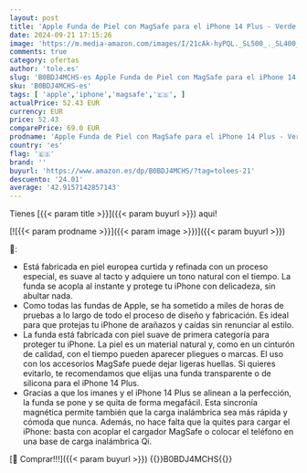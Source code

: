 ```yaml
---
layout: post
title: 'Apple Funda de Piel con MagSafe para el iPhone 14 Plus - Verde Bosque '
date: 2024-09-21 17:15:26
image: 'https://m.media-amazon.com/images/I/21cAk-hyPQL._SL500_._SL400_.jpg'
comments: true
category: ofertas
author: 'tole.es'
slug: 'B0BDJ4MCHS-es Apple Funda de Piel con MagSafe para el iPhone 14 Plus -...'
sku: 'B0BDJ4MCHS-es'
tags: [ 'apple','iphone','magsafe','🇪🇸', ]
actualPrice: 52.43 EUR
currency: EUR
price: 52.43
comparePrice: 69.0 EUR
prodname: 'Apple Funda de Piel con MagSafe para el iPhone 14 Plus - Verde Bosque '
country: 'es'
flag: '🇪🇸'
brand: ''
buyurl: 'https://www.amazon.es/dp/B0BDJ4MCHS/?tag=tolees-21'
descuento: '24.01'
average: '42.9157142857143'
---
```


Tienes [{{< param title >}}]({{< param buyurl >}}) aqui!

[![{{< param prodname >}}]({{< param image >}})]({{< param buyurl >}})

🔎:

- Está fabricada en piel europea curtida y refinada con un proceso especial, es suave al tacto y adquiere un tono natural con el tiempo. La funda se acopla al instante y protege tu iPhone con delicadeza, sin abultar nada.
- Como todas las fundas de Apple, se ha sometido a miles de horas de pruebas a lo largo de todo el proceso de diseño y fabricación. Es ideal para que protejas tu iPhone de arañazos y caídas sin renunciar al estilo.
- La funda está fabricada con piel suave de primera categoría para proteger tu iPhone. La piel es un material natural y, como en un cinturón de calidad, con el tiempo pueden aparecer pliegues o marcas. El uso con los accesorios MagSafe puede dejar ligeras huellas. Si quieres evitarlo, te recomendamos que elijas una funda transparente o de silicona para el iPhone 14 Plus.
- Gracias a que los imanes y el iPhone 14 Plus se alinean a la perfección, la funda se pone y se quita de forma megafácil. Esta sincronía magnética permite también que la carga inalámbrica sea más rápida y cómoda que nunca. Además, no hace falta que la quites para cargar el iPhone: basta con acoplar el cargador MagSafe o colocar el teléfono en una base de carga inalámbrica Qi.

[🛒 Comprar!!!]({{< param buyurl >}})
{{<world>}}B0BDJ4MCHS{{</world>}}
